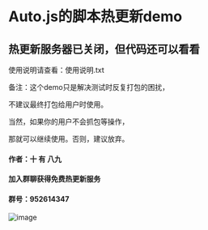 # Auto.js的脚本热更新demo
## 热更新服务器已关闭，但代码还可以看看


使用说明请查看：使用说明.txt



备注：这个demo只是解决测试时反复打包的困扰，

不建议最终打包给用户时使用。

当然，如果你的用户不会抓包等操作，

那就可以继续使用。否则，建议放弃。

#### 作者：十 有 八九

#### 加入群聊获得免费热更新服务

#### 群号：952614347

![image](https://github.com/xsk666/Autojs-hot-update/blob/master/二维码.JPG)
